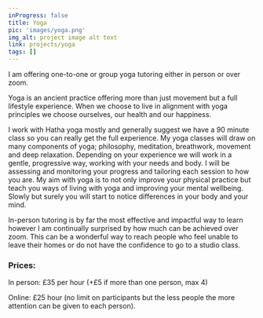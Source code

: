 ```yaml
---
inProgress: false
title: Yoga
pic: 'images/yoga.png'
img_alt: project image alt text
link: projects/yoga
tags: []
---
```


I am offering one-to-one or group yoga tutoring either in person or over zoom.

Yoga is an ancient practice offering more than just movement but a full lifestyle experience. When we choose to live in alignment with yoga principles we choose ourselves, our health and our happiness.

I work with Hatha yoga mostly and generally suggest we have a 90 minute class so you can really get the full experience. My yoga classes will draw on many components of yoga; philosophy, meditation, breathwork, movement and deep relaxation. Depending on your experience we will work in a gentle, progressive way, working with your needs and body. I will be assessing and monitoring your progress and tailoring each session to how you are. My aim with yoga is to not only improve your physical practice but teach you ways of living with yoga and improving your mental wellbeing. Slowly but surely you will start to notice differences in your body and your mind.

In-person tutoring is by far the most effective and impactful way to learn however I am continually surprised by how much can be achieved over zoom. This can be a wonderful way to reach people who feel unable to leave their homes or do not have the confidence to go to a studio class.

<h3> Prices:  </h3>
In person: £35 per hour (+£5 if more than one person, max 4)

Online: £25 hour (no limit on participants but the less people the more attention can be given to each person).
